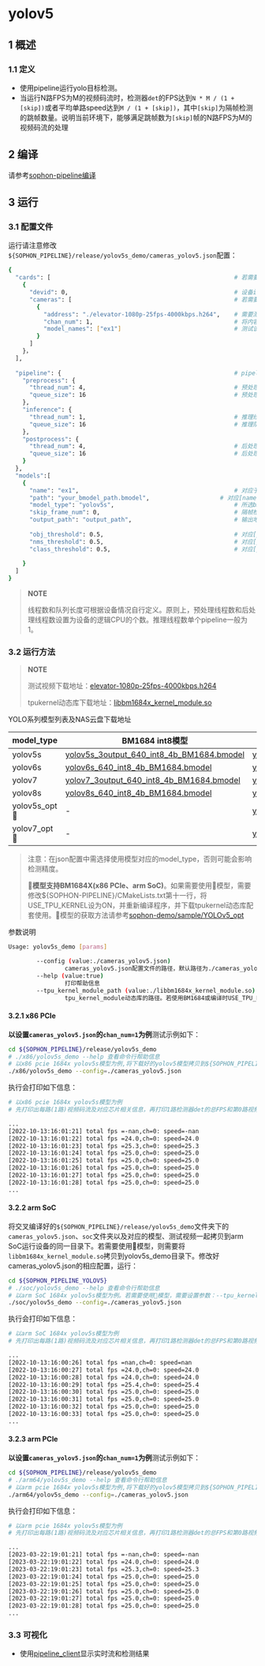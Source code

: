 # yolov5

## 1 概述

### 1.1 定义

- 使用pipeline运行yolo目标检测。
- 当运行N路FPS为M的视频码流时，检测器`det`的FPS达到`N * M / (1 + [skip])`或者平均单路speed达到`M / (1 + [skip])`，其中`[skip]`为隔帧检测的跳帧数量。说明当前环境下，能够满足跳帧数为`[skip]`帧的N路FPS为M的视频码流的处理

## 2 编译

请参考[sophon-pipeline编译](../../README.md#23-编译指令)

## 3 运行

### 3.1 配置文件

运行请注意修改`${SOPHON_PIPELINE}/release/yolov5s_demo/cameras_yolov5.json`配置：

```bash
{
  "cards": [													# 若需要配置多个device，可以在cards下添加多组devid和cameras信息
    {
      "devid": 0,												# 设备id
      "cameras": [												# 若需要配置多个视频码流，可以在cameras下添加多组address和chan_num信息。若配置了多个address或多个cards，总的视频码流路数为所有的[chan_num]数量之和
        {
          "address": "./elevator-1080p-25fps-4000kbps.h264",	# 需要测试视频码流的地址，如果是本地文件，只支持h264/h265格式
          "chan_num": 1,										# 将内容为上述[address]的视频码流配置[chan_num]数量的路数。默认设置为1，会接入1路的内容为上述[address]的视频码流。
          "model_names": ["ex1"]								# 测试该[address]视频码流的模型名称，需要和此配置文件下面的[models]参数内的模型自定义名称[name]一致，表示使用该模型，多个模型的名字用逗号分开。
        }
      ]
    }，
  ],
  
  "pipeline": {													# pipeline中的线程数和队列长度
    "preprocess": {
      "thread_num": 4,											# 预处理线程数
      "queue_size": 16											# 预处理队列最大长度
    },
    "inference": {
      "thread_num": 1,											# 推理线程数
      "queue_size": 16											# 推理队列最大长度
    },
    "postprocess": {
      "thread_num": 4,											# 后处理线程数
      "queue_size": 16											# 后处理队列最大长度
    }
  },
  "models":[
    {
      "name": "ex1",											# 对应于[path]的模型自定义名称
      "path": "your_bmodel_path.bmodel",	        		# 对应[name]的bmodel模型的路径
      "model_type": "yolov5s",									# 所选bmodel的模型类型，需要根据使用的bmodel选择对应的模型类型，否则可能会影响检测精度。支持：yolo系(yolov5、yolov6、yolov7、yolov8系列)模型，本例程提供模型类型为：yolov5s、yolov6s、yolov7、yolov8s。默认为yolov5s。
      "skip_frame_num": 0,										# 隔帧检测的跳帧数量。当设置为0时表示程序不跳帧检测，当设置为1时表示程序每间隔1帧做一次模型的pipeline。
      "output_path": "output_path",                      		# 输出地址，只支持rtsp，tcp 格式为protocol://ip:port/, 例如rtsp://192.168.0.1:8554/test ， tcp://172.28.1.1:5353。对于rtsp推流，地址为rtsp server配置的地址。对于tcp，需要开放自己配置的端口。
      
      "obj_threshold": 0.5,										# 对应[path]的bmodel模型后处理的物体置信度阈值
      "nms_threshold": 0.5,										# 对应[path]的bmodel模型后处理的非极大值抑制阈值
      "class_threshold": 0.5,									# 对应[path]的bmodel模型后处理的类别置信度阈值
      
    }
  ]
}
```

> **NOTE**  
> 
> 线程数和队列长度可根据设备情况自行定义。原则上，预处理线程数和后处理线程数设置为设备的逻辑CPU的个数。推理线程数单个pipeline一般为1。

### 3.2 运行方法

  > **NOTE**  
  >
  > 测试视频下载地址：[elevator-1080p-25fps-4000kbps.h264](http://219.142.246.77:65000/sharing/tU6pYuuau)
  >
  > tpukernel动态库下载地址：[libbm1684x_kernel_module.so](http://219.142.246.77:65000/sharing/IANenG525)

YOLO系列模型列表及NAS云盘下载地址

| model_type | BM1684 int8模型                                              | BM1684X int8模型                                             | BM1684X fp16模型                                             |
| ---------- | ------------------------------------------------------------ | ------------------------------------------------------------ | ------------------------------------------------------------ |
| yolov5s    | [yolov5s_3output_640_int8_4b_BM1684.bmodel](http://219.142.246.77:65000/sharing/XN0Xjko3l) | [yolov5s_3output_640_int8_4b_BM1684X.bmodel](http://219.142.246.77:65000/sharing/4KXV0r0bV) | [yolov5s_3output_640_fp16_4b_BM1684X.bmodel](http://219.142.246.77:65000/sharing/9Rchhp0rl) |
| yolov6s    | [yolov6s_640_int8_4b_BM1684.bmodel](http://219.142.246.77:65000/sharing/lHh7Xc70U) | [yolov6s_640_int8_4b_BM1684X.bmodel](http://219.142.246.77:65000/sharing/gtpPKFDSG) | [yolov6s_640_fp16_4b_BM1684X.bmodel](http://219.142.246.77:65000/sharing/FsRFOU1Ng) |
| yolov7     | [yolov7_3output_640_int8_4b_BM1684.bmodel](http://219.142.246.77:65000/sharing/RFT8S9b4Y) | [yolov7_3output_640_int8_4b_BM1684X.bmodel](http://219.142.246.77:65000/sharing/CH139AIZF) | [yolov7_3output_640_fp16_4b_BM1684X.bmodel](http://219.142.246.77:65000/sharing/CJ7ph33Ys) |
| yolov8s    | [yolov8s_640_int8_4b_BM1684.bmodel](http://219.142.246.77:65000/sharing/LqcrsJzz6) | [yolov8s_640_int8_4b_BM1684X.bmodel](http://219.142.246.77:65000/sharing/FdGTy4VEA) | [yolov8s_640_fp16_4b_BM1684X.bmodel](http://219.142.246.77:65000/sharing/Tn1Jtev8e) |
| yolov5s_opt🚀 | - |[yolov5s_tpukernel_int8_4b.bmodel](http://219.142.246.77:65000/sharing/3p9xqqe39) | [yolov5s_tpukernel_fp16_4b.bmodel](http://219.142.246.77:65000/sharing/thyCbllqf) |
| yolov7_opt🚀 | - |[yolov7_tpukernel_int8_4b.bmodel](http://219.142.246.77:65000/sharing/6XkwiGLuA) | [yolov7_tpukernel_fp16_4b.bmodel](http://219.142.246.77:65000/sharing/yy7uPazv7) |

> 注意：在json配置中需选择使用模型对应的model_type，否则可能会影响检测精度。
>
> **🚀模型支持BM1684X(x86 PCIe、arm SoC)**。如果需要使用🚀模型，需要修改${SOPHON-PIPELINE}/CMakeLists.txt第十一行，将USE_TPU_KERNEL设为ON，并重新编译程序，并下载tpukernel动态库配套使用。🚀模型的获取方法请参考[sophon-demo/sample/YOLOv5_opt](https://github.com/sophgo/sophon-demo/tree/release/sample/YOLOv5_opt)

参数说明

```bash
Usage: yolov5s_demo [params]

        --config (value:./cameras_yolov5.json)
                cameras_yolov5.json配置文件的路径，默认路径为./cameras_yolov5.json。
        --help (value:true)
                打印帮助信息
        --tpu_kernel_module_path (value:./libbm1684x_kernel_module.so)
                tpu_kernel_module动态库的路径。若使用BM1684或编译时USE_TPU_KERNEL未设置为ON时，无须设置此参数
```

#### 3.2.1 x86 PCIe

**以设置`cameras_yolov5.json`的`chan_num=1`为例**测试示例如下：

```bash
cd ${SOPHON_PIPELINE}/release/yolov5s_demo
# ./x86/yolov5s_demo --help 查看命令行帮助信息
# 以x86 pcie 1684x yolov5s模型为例,将下载好的yolov5模型拷贝到${SOPHON_PIPELINE}/release/yolov5s_demo目录下运行。若需要使用🚀模型，则需要将libbm1684x_kernel_module.so一并拷贝到yolov5s_demo目录下，并设置参数：--tpu_kernel_module_path=./libbm1684x_kernel_module.so
./x86/yolov5s_demo --config=./cameras_yolov5.json
```

执行会打印如下信息：

```bash
# 以x86 pcie 1684x yolov5s模型为例
# 先打印出每路(1路)视频码流及对应芯片相关信息，再打印1路检测器det的总FPS和第0路视频码流处理对应的speed信息。其中，FPS和speed信息与当前运行设备的硬件配置相关，不同设备运行结果不同属正常现象，且同一设备运行程序过程中FPS和speed信息有一定波动属于正常现象。FPS和speed信息如下所示：

...
[2022-10-13:16:01:21] total fps =-nan,ch=0: speed=-nan
[2022-10-13:16:01:22] total fps =24.0,ch=0: speed=24.0
[2022-10-13:16:01:23] total fps =25.3,ch=0: speed=25.3
[2022-10-13:16:01:24] total fps =25.0,ch=0: speed=25.0
[2022-10-13:16:01:25] total fps =25.0,ch=0: speed=25.0
[2022-10-13:16:01:26] total fps =25.0,ch=0: speed=25.0
[2022-10-13:16:01:27] total fps =25.0,ch=0: speed=25.0
[2022-10-13:16:01:28] total fps =25.0,ch=0: speed=25.0
...
```

#### 3.2.2 arm SoC

将交叉编译好的`${SOPHON_PIPELINE}/release/yolov5s_demo`文件夹下的`cameras_yolov5.json`、`soc`文件夹以及对应的模型、测试视频一起拷贝到arm SoC运行设备的同一目录下。若需要使用🚀模型，则需要将`libbm1684x_kernel_module.so`拷贝到yolov5s_demo目录下。修改好cameras_yolov5.json的相应配置，运行：

```bash
cd ${SOPHON_PIPELINE_YOLOV5}
# ./soc/yolov5s_demo --help 查看命令行帮助信息
# 以arm SoC 1684x yolov5s模型为例。若需要使用🚀模型，需要设置参数：--tpu_kernel_module_path=./libbm1684x_kernel_module.so
./soc/yolov5s_demo --config=./cameras_yolov5.json
```

执行会打印如下信息：

```bash
# 以arm SoC 1684x yolov5s模型为例
# 先打印出每路(1路)视频码流及对应芯片相关信息，再打印1路检测器det的总FPS和第0路视频码流处理对应的speed信息。其中，FPS和speed信息与当前运行设备的硬件配置相关，不同设备运行结果不同属正常现象，且同一设备运行程序过程中FPS和speed信息有一定波动属于正常现象。FPS和speed信息如下所示：

...
[2022-10-13:16:00:26] total fps =nan,ch=0: speed=nan
[2022-10-13:16:00:27] total fps =24.0,ch=0: speed=24.0
[2022-10-13:16:00:28] total fps =24.0,ch=0: speed=24.0
[2022-10-13:16:00:29] total fps =25.4,ch=0: speed=25.4
[2022-10-13:16:00:30] total fps =25.0,ch=0: speed=25.0
[2022-10-13:16:00:31] total fps =25.0,ch=0: speed=25.0
[2022-10-13:16:00:32] total fps =25.0,ch=0: speed=25.0
[2022-10-13:16:00:33] total fps =25.0,ch=0: speed=25.0
...
```

#### 3.2.3 arm PCIe

**以设置`cameras_yolov5.json`的`chan_num=1`为例**测试示例如下：

```bash
cd ${SOPHON_PIPELINE}/release/yolov5s_demo
# ./arm64/yolov5s_demo --help 查看命令行帮助信息
# 以arm pcie 1684x yolov5s模型为例,将下载好的yolov5模型拷贝到${SOPHON_PIPELINE}/release/yolov5s_demo目录下运行
./arm64/yolov5s_demo --config=./cameras_yolov5.json
```

执行会打印如下信息：

```bash
# 以arm pcie 1684x yolov5s模型为例
# 先打印出每路(1路)视频码流及对应芯片相关信息，再打印1路检测器det的总FPS和第0路视频码流处理对应的speed信息。其中，FPS和speed信息与当前运行设备的硬件配置相关，不同设备运行结果不同属正常现象，且同一设备运行程序过程中FPS和speed信息有一定波动属于正常现象。FPS和speed信息如下所示：

...
[2023-03-22:19:01:21] total fps =-nan,ch=0: speed=-nan
[2023-03-22:19:01:22] total fps =24.0,ch=0: speed=24.0
[2023-03-22:19:01:23] total fps =25.3,ch=0: speed=25.3
[2023-03-22:19:01:24] total fps =25.0,ch=0: speed=25.0
[2023-03-22:19:01:25] total fps =25.0,ch=0: speed=25.0
[2023-03-22:19:01:26] total fps =25.0,ch=0: speed=25.0
[2023-03-22:19:01:27] total fps =25.0,ch=0: speed=25.0
[2023-03-22:19:01:28] total fps =25.0,ch=0: speed=25.0
...
```

### 3.3 可视化

- 使用[pipeline_client](./pipeline_client_visualization.md)显示实时流和检测结果
